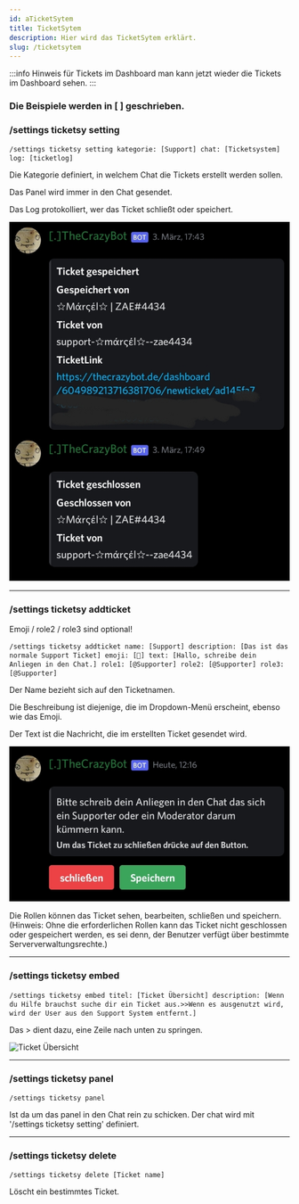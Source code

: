 ```yaml
---
id: aTicketSytem
title: TicketSytem
description: Hier wird das TicketSytem erklärt.
slug: /ticketsytem
---
```



:::info Hinweis für Tickets im Dashboard
man kann jetzt wieder die Tickets im Dashboard sehen.
:::


<h3> Die Beispiele werden in [ ] geschrieben.</h3>


### /settings ticketsy setting

```
/settings ticketsy setting kategorie: [Support] chat: [Ticketsystem] log: [ticketlog]
```

Die Kategorie definiert, in welchem Chat die Tickets erstellt werden sollen.

Das Panel wird immer in den Chat gesendet.

Das Log protokolliert, wer das Ticket schließt oder speichert.

![LogTicket](/img/Ticketslog.jpg)
________________________

### /settings ticketsy addticket

Emoji / role2 / role3 sind optional!

```
/settings ticketsy addticket name: [Support] description: [Das ist das normale Support Ticket] emoji: [📃] text: [Hallo, schreibe dein Anliegen in den Chat.] role1: [@Supporter] role2: [@Supporter] role3: [@Supporter]
```

Der Name bezieht sich auf den Ticketnamen.

Die Beschreibung ist diejenige, die im Dropdown-Menü erscheint, ebenso wie das Emoji.

Der Text ist die Nachricht, die im erstellten Ticket gesendet wird.

![Text](/img/Tickets.jpg)

Die Rollen können das Ticket sehen, bearbeiten, schließen und speichern.
(Hinweis: Ohne die erforderlichen Rollen kann das Ticket nicht geschlossen oder gespeichert werden, es sei denn, der Benutzer verfügt über bestimmte Serververwaltungsrechte.)


________________________

### /settings ticketsy embed

```
/settings ticketsy embed titel: [Ticket Übersicht] description: [Wenn du Hilfe brauchst suche dir ein Ticket aus.>>Wenn es ausgenutzt wird, wird der User aus den Support System entfernt.]
```

Das > dient dazu, eine Zeile nach unten zu springen.

![Ticket Übersicht](/img/ticket_übersicht.png) 

________________________

### /settings ticketsy panel

```
/settings ticketsy panel
```

Ist da um das panel in den Chat rein zu schicken.
Der chat wird mit '/settings ticketsy setting' definiert.

________________________

### /settings ticketsy delete
```
/settings ticketsy delete [Ticket name]
```

Löscht ein bestimmtes Ticket.

